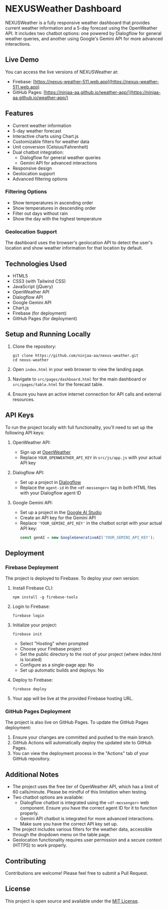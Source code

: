 # NEXUSWeather Dashboard

NEXUSWeather is a fully responsive weather dashboard that provides current weather information and a 5-day forecast using the OpenWeather API. It includes two chatbot options: one powered by Dialogflow for general weather queries, and another using Google's Gemini API for more advanced interactions.

## Live Demo

You can access the live versions of NEXUSWeather at:
- Firebase: [https://nexus-weather-511.web.app](https://nexus-weather-511.web.app)
- GitHub Pages: [https://ninjaa-aa.github.io/weather-app/](https://ninjaa-aa.github.io/weather-app/)

## Features

- Current weather information
- 5-day weather forecast
- Interactive charts using Chart.js
- Customizable filters for weather data
- Unit conversion (Celsius/Fahrenheit)
- Dual chatbot integration:
  - Dialogflow for general weather queries
  - Gemini API for advanced interactions
- Responsive design
- Geolocation support
- Advanced filtering options

### Filtering Options

- Show temperatures in ascending order
- Show temperatures in descending order
- Filter out days without rain
- Show the day with the highest temperature

### Geolocation Support

The dashboard uses the browser's geolocation API to detect the user's location and show weather information for that location by default.

## Technologies Used

- HTML5
- CSS3 (with Tailwind CSS)
- JavaScript (jQuery)
- OpenWeather API
- Dialogflow API
- Google Gemini API
- Chart.js
- Firebase (for deployment)
- GitHub Pages (for deployment)

## Setup and Running Locally

1. Clone the repository:
   ```
   git clone https://github.com/ninjaa-aa/nexus-weather.git
   cd nexus-weather
   ```

2. Open `index.html` in your web browser to view the landing page.

3. Navigate to `src/pages/dashboard.html` for the main dashboard or `src/pages/table.html` for the forecast table.

4. Ensure you have an active internet connection for API calls and external resources.

## API Keys

To run the project locally with full functionality, you'll need to set up the following API keys:

1. OpenWeather API:
   - Sign up at [OpenWeather](https://openweathermap.org/api)
   - Replace `YOUR_OPENWEATHER_API_KEY` in `src/js/app.js` with your actual API key

2. Dialogflow API:
   - Set up a project in [Dialogflow](https://dialogflow.cloud.google.com/)
   - Replace the `agent-id` in the `<df-messenger>` tag in both HTML files with your Dialogflow agent ID

3. Google Gemini API:
   - Set up a project in the [Google AI Studio](https://makersuite.google.com/app/apikey)
   - Create an API key for the Gemini API
   - Replace `'YOUR_GEMINI_API_KEY'` in the chatbot script with your actual API key:
     ```javascript
     const genAI = new GoogleGenerativeAI('YOUR_GEMINI_API_KEY');
     ```

## Deployment

### Firebase Deployment

The project is deployed to Firebase. To deploy your own version:

1. Install Firebase CLI:
   ```
   npm install -g firebase-tools
   ```

2. Login to Firebase:
   ```
   firebase login
   ```

3. Initialize your project:
   ```
   firebase init
   ```
   - Select "Hosting" when prompted
   - Choose your Firebase project
   - Set the public directory to the root of your project (where index.html is located)
   - Configure as a single-page app: No
   - Set up automatic builds and deploys: No

4. Deploy to Firebase:
   ```
   firebase deploy
   ```

5. Your app will be live at the provided Firebase hosting URL.

### GitHub Pages Deployment

The project is also live on GitHub Pages. To update the GitHub Pages deployment:

1. Ensure your changes are committed and pushed to the main branch.
2. GitHub Actions will automatically deploy the updated site to GitHub Pages.
3. You can view the deployment process in the "Actions" tab of your GitHub repository.

## Additional Notes

- The project uses the free tier of OpenWeather API, which has a limit of 60 calls/minute. Please be mindful of this limitation when testing.
- Two chatbot options are available:
  - Dialogflow chatbot is integrated using the `<df-messenger>` web component. Ensure you have the correct agent ID for it to function properly.
  - Gemini API chatbot is integrated for more advanced interactions. Make sure you have the correct API key set up.
- The project includes various filters for the weather data, accessible through the dropdown menu on the table page.
- Geolocation functionality requires user permission and a secure context (HTTPS) to work properly.

## Contributing

Contributions are welcome! Please feel free to submit a Pull Request.

## License

This project is open source and available under the [MIT License](LICENSE).